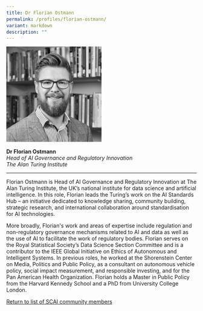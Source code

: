 ```yaml
---
title: Dr Florian Ostmann
permalink: /profiles/florian-ostmann/
variant: markdown
description: ""
---
```

<div style="width:50%"><img src="/images/People/florian_ostmann.jpeg" alt="Dr Florian Ostmann"></div>

**Dr Florian Ostmann**<br>*Head of AI Governance and Regulatory Innovation*<br>*The Alan Turing Institute*<br>

---

Florian Ostmann is Head of AI Governance and Regulatory Innovation at The Alan Turing Institute, the UK’s national institute for data science and artificial intelligence. In this role, Florian leads the Turing’s work on the AI Standards Hub – an initiative dedicated to knowledge sharing, community building, strategic research, and international collaboration around standardisation for AI technologies. 

More broadly, Florian's work and areas of expertise include regulation and non-regulatory governance mechanisms related to AI and data as well as the use of AI to facilitate the work of regulatory bodies. Florian serves on the Royal Statistical Society’s Data Science Section Committee and is a contributor to the IEEE Global Initiative on Ethics of Autonomous and Intelligent Systems. In previous roles, he worked at the Shorenstein Center on Media, Politics and Public Policy, as a consultant on autonomous vehicle policy, social impact measurement, and responsible investing, and for the Pan American Health Organization. Florian holds a Master in Public Policy from the Harvard Kennedy School and a PhD from University College London.


[Return to list of SCAI community members](/community)